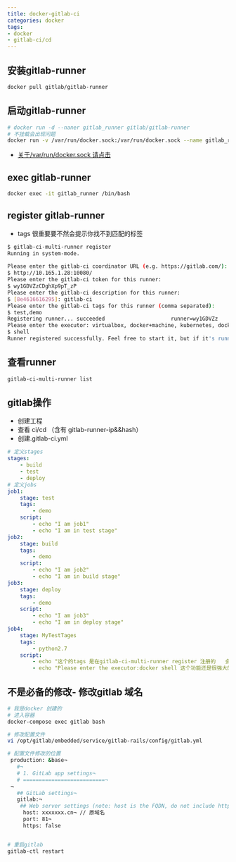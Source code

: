 ```yaml
---
title: docker-gitlab-ci
categories: docker
tags:
- docker
- gitlab-ci/cd
---
```



## 安装gitlab-runner

```bash
docker pull gitlab/gitlab-runner
```

## 启动gitlab-runner

```bash
# docker run -d --naner gitlab_runner gitlab/gitlab-runner
# 不挂载会出现问题
docker run -v /var/run/docker.sock:/var/run/docker.sock --name gitlab_runner  -d  gitlab/gitlab-runner
```
* [关于/var/run/docker.sock 请点击](https://blog.fundebug.com/2017/04/17/about-docker-sock/)
## exec gitlab-runner

```bash
docker exec -it gitlab_runner /bin/bash
```

## register gitlab-runner
* tags 很重要要不然会提示你找不到匹配的标签

```bash
$ gitlab-ci-multi-runner register
Running in system-mode.                            
                                                   
Please enter the gitlab-ci coordinator URL (e.g. https://gitlab.com/):
$ http://10.165.1.28:10080/
Please enter the gitlab-ci token for this runner:
$ wy1GDVZzCDghXp9pT_zP
Please enter the gitlab-ci description for this runner:
$ [8e4616616295]: gitlab-ci
Please enter the gitlab-ci tags for this runner (comma separated):
$ test,demo
Registering runner... succeeded                     runner=wy1GDVZz
Please enter the executor: virtualbox, docker+machine, kubernetes, docker-ssh, shell, ssh, docker, parallels, docker-ssh+machine:
$ shell
Runner registered successfully. Feel free to start it, but if it's running already the config should be automatically reloaded!
```

## 查看runner

```bash
gitlab-ci-multi-runner list
```

## gitlab操作

* 创建工程
* 查看 ci/cd （含有 gitlab-runner-ip&&hash）
* 创建.gitlab-ci.yml

```yml
# 定义stages
stages: 
    - build
    - test
    - deploy
# 定义jobs
job1:
    stage: test
    tags:
        - demo
    script:
        - echo "I am job1"
        - echo "I am in test stage"
job2:
    stage: build
    tags:
        - demo
    script:
        - echo "I am job2"
        - echo "I am in build stage"
job3:
    stage: deploy
    tags:
        - demo
    script:
        - echo "I am job3"
        - echo "I am in deploy stage"
job4:
    stage: MyTestTages
    tags:
        - python2.7
    script:
        - echo "这个的tags 是在gitlab-ci-multi-runner register 注册的   会自动使用docker 下载镜像 会慢一些情等待 "
        - echo "Please enter the executor:docker shell 这个功能还是很强大的 他可以让你选择以什么方式运行配置文件 .gitlab-ci.yml"
```

## 不是必备的修改- 修改gitlab 域名

```bash
# 我是docker 创建的
# 进入容器
docker-compose exec gitlab bash

# 修改配置文件
vi /opt/gitlab/embedded/service/gitlab-rails/config/gitlab.yml

# 配置文件修改的位置
 production: &base¬
   #¬
   # 1. GitLab app settings¬
   # ==========================¬
 ¬
   ## GitLab settings¬
   gitlab:¬
    ## Web server settings (note: host is the FQDN, do not include http://)¬
     host: xxxxxxx.cn¬ // 原域名
     port: 81¬
     https: false


# 重启gitlab
gitlab-ctl restart
```

